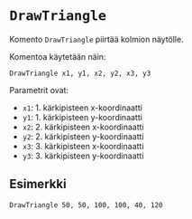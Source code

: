 `DrawTriangle`
==========

Komento `DrawTriangle` piirtää kolmion näytölle.

Komentoa käytetään näin:

    DrawTriangle x1, y1, x2, y2, x3, y3
    
Parametrit ovat:

* `x1`: 1. kärkipisteen x-koordinaatti
* `y1`: 1. kärkipisteen y-koordinaatti
* `x2`: 2. kärkipisteen x-koordinaatti
* `y2`: 2. kärkipisteen y-koordinaatti
* `x3`: 3. kärkipisteen x-koordinaatti
* `y3`: 3. kärkipisteen y-koordinaatti

Esimerkki
----------

    DrawTriangle 50, 50, 100, 100, 40, 120